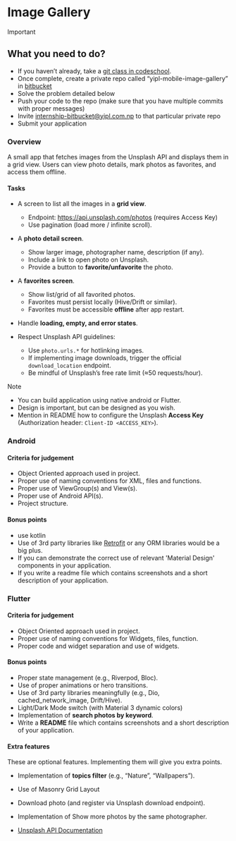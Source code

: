 # Image Gallery


>[!IMPORTANT]
> ## What you need to do?
> * If you haven’t already, take a [git class in codeschool](https://www.simplilearn.com/learn-git-basics-skillup).
> * Once complete, create a private repo called “yipl-mobile-image-gallery” in [bitbucket](https://bitbucket.org)
> * Solve the problem detailed below
> * Push your code to the repo (make sure that you have multiple commits with proper messages) 
> * Invite internship-bitbucket@yipl.com.np to that particular private repo
> * Submit your application

### Overview

A small app that fetches images from the Unsplash API and displays them in a grid view. 
Users can view photo details, mark photos as favorites, and access them offline.

#### Tasks

* A screen to list all the images in a **grid view**.  
   * Endpoint: https://api.unsplash.com/photos (requires Access Key)  
   * Use pagination (load more / infinite scroll).  

* A **photo detail screen**.  
   * Show larger image, photographer name, description (if any).  
   * Include a link to open photo on Unsplash.  
   * Provide a button to **favorite/unfavorite** the photo.  

* A **favorites screen**.  
   * Show list/grid of all favorited photos.  
   * Favorites must persist locally (Hive/Drift or similar).  
   * Favorites must be accessible **offline** after app restart.  

* Handle **loading, empty, and error states**.  

* Respect Unsplash API guidelines:  
   * Use `photo.urls.*` for hotlinking images.
   * If implementing image downloads, trigger the official `download_location` endpoint.  
   * Be mindful of Unsplash’s free rate limit (≈50 requests/hour).



>[!NOTE]
> * You can build application using native android or Flutter.
> * Design is important, but can be designed as you wish.
> * Mention in README how to configure the Unsplash **Access Key** (Authorization header: `Client-ID <ACCESS_KEY>`).

### Android

#### Criteria for judgement
* Object Oriented approach used in project.
* Proper use of naming conventions for XML, files and functions.
* Proper use of ViewGroup(s) and View(s).
* Proper use of Android API(s).
* Project structure.

#### Bonus points
* use kotlin
* Use of 3rd party libraries like [Retrofit](http://square.github.io/retrofit/) or any ORM libraries would be a big plus.
* If you can demonstrate the correct use of relevant 'Material Design' components in your application.
* If you write a readme file which contains screenshots and a short description of your application.

### Flutter


#### Criteria for judgement
* Object Oriented approach used in project.
* Proper use of naming conventions for Widgets, files, function.
* Proper code and widget separation and use of widgets.


#### Bonus points
* Proper state management (e.g., Riverpod, Bloc).  
* Use of proper animations or hero transitions.   
* Use of 3rd party libraries meaningfully (e.g., Dio, cached_network_image, Drift/Hive).  
* Light/Dark Mode switch (with Material 3 dynamic colors)
* Implementation of **search photos by keyword**. 
* Write a **README** file which contains screenshots and a short description of your application. 

#### Extra features
These are optional features. Implementing them will give you extra points.
* Implementation of **topics filter** (e.g., “Nature”, “Wallpapers”). 
* Use of Masonry Grid Layout 
* Download photo (and register via Unsplash download endpoint).
* Implementation of Show more photos by the same photographer.




* [Unsplash API Documentation](https://unsplash.com/documentation)

